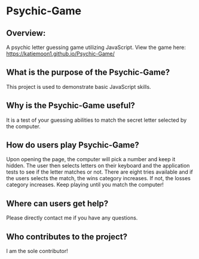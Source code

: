 # Psychic-Game

## Overview:
A psychic letter guessing game utilizing JavaScript. View the game here: https://katiemoon1.github.io/Psychic-Game/ 

## What is the purpose of the Psychic-Game?
This project is used to demonstrate basic JavaScript skills. 

## Why is the Psychic-Game useful?
It is a test of your guessing abilities to match the secret letter selected by the computer.

## How do users play Psychic-Game?
Upon opening the page, the computer will pick a number and keep it hidden. The user then selects letters on their keyboard and the application tests to see if the letter matches or not. There are eight tries available and if the users selects the match, the wins category increases. If not, the losses category increases. Keep playing until you match the computer!

## Where can users get help?
Please directly contact me if you have any questions.

## Who contributes to the project?
I am the sole contributor!
